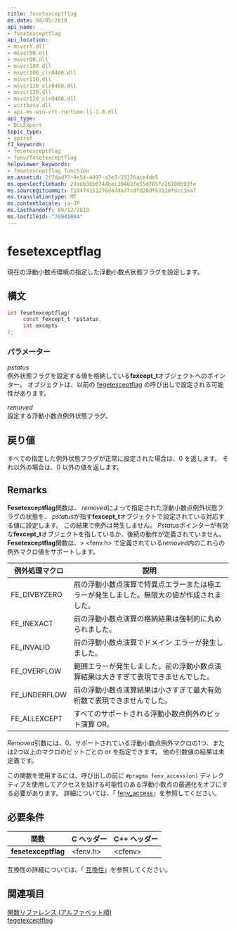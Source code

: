 ```yaml
---
title: fesetexceptflag
ms.date: 04/05/2018
api_name:
- fesetexceptflag
api_location:
- msvcrt.dll
- msvcr80.dll
- msvcr90.dll
- msvcr100.dll
- msvcr100_clr0400.dll
- msvcr110.dll
- msvcr110_clr0400.dll
- msvcr120.dll
- msvcr120_clr0400.dll
- ucrtbase.dll
- api-ms-win-crt-runtime-l1-1-0.dll
api_type:
- DLLExport
topic_type:
- apiref
f1_keywords:
- fesetexceptflag
- fenv/fesetexceptflag
helpviewer_keywords:
- fesetexceptflag function
ms.assetid: 2f7dad77-9e54-4097-a3e3-35176ace4de5
ms.openlocfilehash: 29a6b36b0744bec30463fe55df05fe26180b93fe
ms.sourcegitcommit: f19474151276d47da77cdfd20df53128fdcc3ea7
ms.translationtype: MT
ms.contentlocale: ja-JP
ms.lasthandoff: 09/12/2019
ms.locfileid: "70941084"
---
```

# <a name="fesetexceptflag"></a>fesetexceptflag

現在の浮動小数点環境の指定した浮動小数点状態フラグを設定します。

## <a name="syntax"></a>構文

```C
int fesetexceptflag(
     const fexcept_t *pstatus,
     int excepts
);
```

### <a name="parameters"></a>パラメーター

*pstatus*<br/>
例外状態フラグを設定する値を格納している**fexcept_t**オブジェクトへのポインター。 オブジェクトは、以前の [fegetexceptflag](fegetexceptflag2.md) の呼び出しで設定される可能性があります。

*removed*<br/>
設定する浮動小数点例外状態フラグ。

## <a name="return-value"></a>戻り値

すべての指定した例外状態フラグが正常に設定された場合は、0 を返します。 それ以外の場合は、0 以外の値を返します。

## <a name="remarks"></a>Remarks

**Fesetexceptflag**関数は、 *removed*によって指定された浮動小数点例外状態フラグの状態を、 *pstatus*が指す**fexcept_t**オブジェクトで設定されている対応する値に設定します。  この結果で例外は発生しません。 *Pstatus*ポインターが有効な**fexcept_t**オブジェクトを指しているか、後続の動作が定義されていません。 **Fesetexceptflag**関数は、> \<fenv.h> で定義されている*removed*内のこれらの例外マクロ値をサポートします。

|例外処理マクロ|説明|
|---------------------|-----------------|
|FE_DIVBYZERO|前の浮動小数点演算で特異点エラーまたは極エラーが発生しました。無限大の値が作成されました。|
|FE_INEXACT|前の浮動小数点演算の格納結果は強制的に丸められました。|
|FE_INVALID|前の浮動小数点演算でドメイン エラーが発生しました。|
|FE_OVERFLOW|範囲エラーが発生しました。前の浮動小数点演算結果は大きすぎて表現できませんでした。|
|FE_UNDERFLOW|前の浮動小数点演算結果は小さすぎて最大有効桁数で表現できませんでした。|
|FE_ALLEXCEPT|すべてのサポートされる浮動小数点例外のビット演算 OR。|

*Removed*引数には、0、サポートされている浮動小数点例外マクロの1つ、または2つ以上のマクロのビットごとの or を指定できます。 他の引数値の結果は未定義です。

この関数を使用するには、呼び出しの前に `#pragma fenv_access(on)` ディレクティブを使用してアクセスを妨げる可能性のある浮動小数点の最適化をオフにする必要があります。 詳細については、「 [fenv_access](../../preprocessor/fenv-access.md)」を参照してください。

## <a name="requirements"></a>必要条件

|関数|C ヘッダー|C++ ヘッダー|
|--------------|--------------|------------------|
|**fesetexceptflag**|\<fenv.h>|\<cfenv>|

互換性の詳細については、「 [互換性](../../c-runtime-library/compatibility.md)」を参照してください。

## <a name="see-also"></a>関連項目

[関数リファレンス (アルファベット順)](crt-alphabetical-function-reference.md)<br/>
[fegetexceptflag](fegetexceptflag2.md)<br/>
